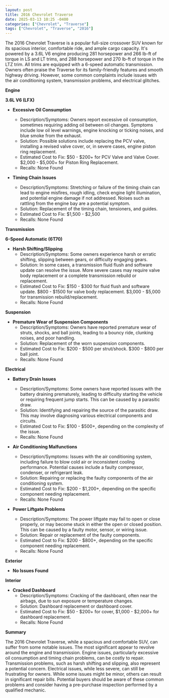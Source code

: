 ```yaml
---
layout: post
title: 2016 Chevrolet Traverse
date: 2025-03-13 10:25 -0400
categories: ["Chevrolet", "Traverse"]
tags: ["Chevrolet", "Traverse", "2016"]
---
```

The 2016 Chevrolet Traverse is a popular full-size crossover SUV known for its spacious interior, comfortable ride, and ample cargo capacity. It's powered by a 3.6L V6 engine producing 281 horsepower and 266 lb-ft of torque in LS and LT trims, and 288 horsepower and 270 lb-ft of torque in the LTZ trim. All trims are equipped with a 6-speed automatic transmission. Owners often praise the Traverse for its family-friendly features and smooth highway driving. However, some common complaints include issues with the air conditioning system, transmission problems, and electrical glitches.

**Engine**

**3.6L V6 (LFX)**

*   **Excessive Oil Consumption**
    *   Description/Symptoms: Owners report excessive oil consumption, sometimes requiring adding oil between oil changes. Symptoms include low oil level warnings, engine knocking or ticking noises, and blue smoke from the exhaust.
    *   Solution: Possible solutions include replacing the PCV valve, installing a revised valve cover, or, in severe cases, engine piston ring replacement.
    *   Estimated Cost to Fix: $50 - $200+ for PCV Valve and Valve Cover. $2,000 - $5,000+ for Piston Ring Replacement.
    *   Recalls: None Found

*   **Timing Chain Issues**
    *   Description/Symptoms: Stretching or failure of the timing chain can lead to engine misfires, rough idling, check engine light illumination, and potential engine damage if not addressed. Noises such as rattling from the engine bay are a potential symptom.
    *   Solution: Replacement of the timing chain, tensioners, and guides.
    *   Estimated Cost to Fix: $1,500 - $2,500
    *   Recalls: None Found

**Transmission**

**6-Speed Automatic (6T70)**

*   **Harsh Shifting/Slipping**
    *   Description/Symptoms: Some owners experience harsh or erratic shifting, slipping between gears, or difficulty engaging gears.
    *   Solution: In some cases, a transmission fluid flush and software update can resolve the issue. More severe cases may require valve body replacement or a complete transmission rebuild or replacement.
    *   Estimated Cost to Fix: $150 - $300 for fluid flush and software update. $800 - $1500 for valve body replacement. $3,000 - $5,000 for transmission rebuild/replacement.
    *   Recalls: None Found

**Suspension**

*   **Premature Wear of Suspension Components**
    *   Description/Symptoms: Owners have reported premature wear of struts, shocks, and ball joints, leading to a bouncy ride, clunking noises, and poor handling.
    *   Solution: Replacement of the worn suspension components.
    *   Estimated Cost to Fix: $200 - $500 per strut/shock. $300 - $800 per ball joint.
    *   Recalls: None Found

**Electrical**

*   **Battery Drain Issues**
    *   Description/Symptoms: Some owners have reported issues with the battery draining prematurely, leading to difficulty starting the vehicle or requiring frequent jump starts. This can be caused by a parasitic draw.
    *   Solution: Identifying and repairing the source of the parasitic draw. This may involve diagnosing various electrical components and circuits.
    *   Estimated Cost to Fix: $100 - $500+, depending on the complexity of the issue.
    *   Recalls: None Found

*   **Air Conditioning Malfunctions**
    *   Description/Symptoms: Issues with the air conditioning system, including failure to blow cold air or inconsistent cooling performance. Potential causes include a faulty compressor, condenser, or refrigerant leak.
    *   Solution: Repairing or replacing the faulty components of the air conditioning system.
    *   Estimated Cost to Fix: $200 - $1,200+, depending on the specific component needing replacement.
    *   Recalls: None Found

*   **Power Liftgate Problems**
    *   Description/Symptoms: The power liftgate may fail to open or close properly, or may become stuck in either the open or closed position. This can be caused by a faulty motor, sensor, or wiring issue.
    *   Solution: Repair or replacement of the faulty components.
    *   Estimated Cost to Fix: $200 - $800+, depending on the specific component needing replacement.
    *   Recalls: None Found

**Exterior**

*   **No Issues Found**

**Interior**

*   **Cracked Dashboard**
    * Description/Symptoms: Cracking of the dashboard, often near the airbags, due to sun exposure or temperature changes.
    * Solution: Dashboard replacement or dashboard cover.
    * Estimated Cost to Fix: $50 - $200+ for cover, $1,000 - $2,000+ for dashboard replacement.
    * Recalls: None Found

**Summary**

The 2016 Chevrolet Traverse, while a spacious and comfortable SUV, can suffer from some notable issues. The most significant appear to revolve around the engine and transmission. Engine issues, particularly excessive oil consumption and timing chain problems, can be costly to repair. Transmission problems, such as harsh shifting and slipping, also represent a potential concern. Electrical issues, while less severe, can still be frustrating for owners. While some issues might be minor, others can result in significant repair bills. Potential buyers should be aware of these common problems and consider having a pre-purchase inspection performed by a qualified mechanic.

